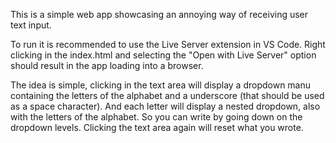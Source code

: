 This is a simple web app showcasing an annoying way of receiving user text input. 

To run it is recommended to use the Live Server extension in VS Code. Right clicking in the index.html and selecting the "Open with Live Server" option should result in the app loading into a browser.

The idea is simple, clicking in the text area will display a dropdown manu containing the letters of the alphabet and a underscore (that should be used as a space character). And each letter will display a nested dropdown, also with the letters of the alphabet. So you can write by going down on the dropdown levels. Clicking the text area again will reset what you wrote.

